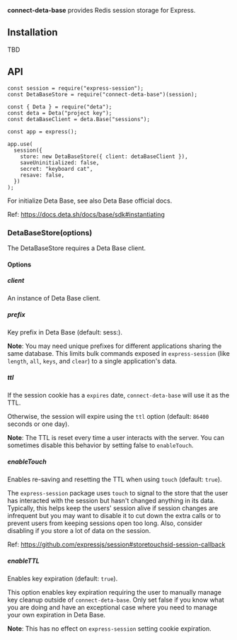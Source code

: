 **connect-deta-base** provides Redis session storage for Express.

## Installation

<!-- ```
npm install deta express-session connect-deta-base
```

```
yarn add deta express-session connect-deta-base
``` -->

TBD

## API

```
const session = require("express-session");
const DetaBaseStore = require("connect-deta-base")(session);

const { Deta } = require("deta");
const deta = Deta("project key");
const detaBaseClient = deta.Base("sessions");

const app = express();

app.use(
  session({
    store: new DetaBaseStore({ client: detaBaseClient }),
    saveUninitialized: false,
    secret: "keyboard cat",
    resave: false,
  })
);
```

For initialize Deta Base, see also Deta Base official docs.

Ref: https://docs.deta.sh/docs/base/sdk#instantiating

### DetaBaseStore(options)

The DetaBaseStore requires a Deta Base client.

#### Options

##### client

An instance of Deta Base client.

##### prefix

Key prefix in Deta Base (default: sess:).

**Note**: You may need unique prefixes for different applications sharing the same database. This limits bulk commands exposed in `express-session` (like `length`, `all`, `keys`, and `clear`) to a single application's data.

##### ttl

If the session cookie has a `expires` date, `connect-deta-base` will use it as the TTL.

Otherwise, the session will expire using the `ttl` option (default: `86400` seconds or one day).

**Note**: The TTL is reset every time a user interacts with the server. You can sometimes disable this behavior by setting false to `enableTouch`.

##### enableTouch

Enables re-saving and resetting the TTL when using `touch` (default: `true`).

The `express-session` package uses `touch` to signal to the store that the user has interacted with the session but hasn't changed anything in its data. Typically, this helps keep the users' session alive if session changes are infrequent but you may want to disable it to cut down the extra calls or to prevent users from keeping sessions open too long. Also, consider disabling if you store a lot of data on the session.

Ref: https://github.com/expressjs/session#storetouchsid-session-callback

##### enableTTL

Enables key expiration (default: `true`).

This option enables key expiration requiring the user to manually manage key cleanup outside of `connect-deta-base`. Only set false if you know what you are doing and have an exceptional case where you need to manage your own expiration in Deta Base.

**Note**: This has no effect on `express-session` setting cookie expiration.
